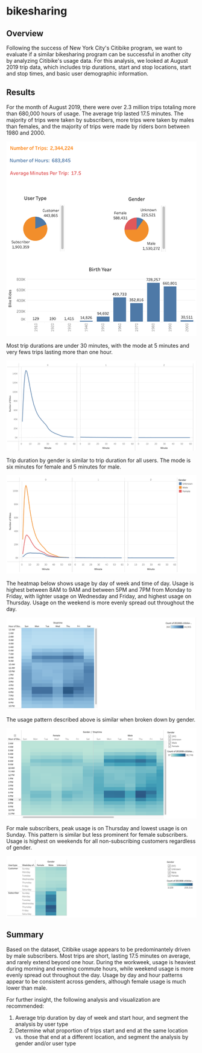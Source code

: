 # bikesharing

## Overview

Following the success of New York City's Citibike program, we want to evaluate if a similar bikesharing program can be successful in another city by analyzing Citibike's usage data. For this analysis, we looked at August 2019 trip data, which includes trip durations, start and stop locations, start and stop times, and basic user demographic information.

## Results

For the month of August 2019, there were over 2.3 million trips totaling more than 680,000 hours of usage. The average trip lasted 17.5 minutes. The majority of trips were taken by subscribers, more trips were taken by males than females, and the majority of trips were made by riders born between 1980 and 2000.

![Basic_Data](Basic_Data.png)

Most trip durations are under 30 minutes, with the mode at 5 minutes and very fews trips lasting more than one hour.

![Checkout_Times_for_Users](Checkout_Times_for_Users.png)


Trip duration by gender is similar to trip duration for all users. The mode is six minutes for female and 5 minutes for male.

![Checkout_Times_by_Gender](Checkout_Times_by_Gender.png)


The heatmap below shows usage by day of week and time of day. Usage is highest between 8AM to 9AM and between 5PM and 7PM from Monday to Friday, with lighter usage on Wednesday and Friday, and highest usage on Thursday. Usage on the weekend is more evenly spread out throughout the day. 

![Trips_by_Workday](Trips_by_Workday.png)


The usage pattern described above is similar when broken down by gender.

![Trips_by_Gender](Trips_by_Gender.png)


For male subscribers, peak usage is on Thursday and lowest usage is on Sunday. This pattern is similar but less prominent for female subscribers. Usage is highest on weekends for all non-subscribing customers regardless of gender.

![Trips_by_User_Type](Trips_by_User_Type.png)



## Summary 

Based on the dataset, Citibike usage appears to be predominantely driven by male subscribers. Most trips are short, lasting 17.5 minutes on average, and rarely extend beyond one hour. During the workweek, usage is heaviest during morning and evening commute hours, while weekend usage is more evenly spread out throughout the day. Usage by day and hour patterns appear to be consistent across genders, although female usage is much lower than male.

For further insight, the following analysis and visualization are recommended:
1. Average trip duration by day of week and start hour, and segment the analysis by user type
2. Determine what proportion of trips start and end at the same location vs. those that end at a different location, and segment the analysis by gender and/or user type
